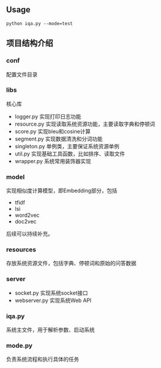 ## Usage
`python iqa.py --mode=test`

## 项目结构介绍

### conf
配置文件目录

### libs
核心库
 - logger.py
实现打印日志功能
 - resource.py
实现读取系统资源功能，主要读取字典和停顿词
 - score.py
实现bleu和cosine计算
 - segment.py
实现数据清洗和分词功能
 - singleton.py
单例类，主要保证系统资源单例
 - util.py
实现基础工具函数，比如排序、读取文件
 - wrapper.py
系统常用装饰器实现

### model
实现相似度计算模型，即Embedding部分，包括
 - tfidf
 - lsi
 - word2vec
 - doc2vec

后续可以持续补充。

### resources
存放系统资源文件，包括字典、停顿词和原始的问答数据

### server
 - socket.py
实现系统socket接口
 - webserver.py
实现系统Web API

### iqa.py
系统主文件，用于解析参数、启动系统

### mode.py
负责系统流程和执行具体的任务

